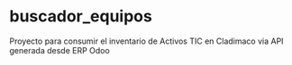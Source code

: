 # buscador_equipos

Proyecto para consumir el inventario de Activos TIC en Cladimaco via API generada desde ERP Odoo

